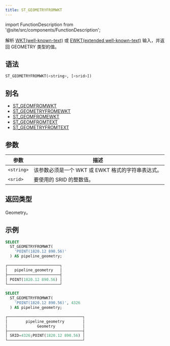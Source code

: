 ```yaml
---
title: ST_GEOMETRYFROMWKT
---
```

import FunctionDescription from '@site/src/components/FunctionDescription';

<FunctionDescription description="引入或更新版本：v1.2.347"/>

解析 [WKT(well-known-text)](https://en.wikipedia.org/wiki/Well-known_text_representation_of_geometry) 或 [EWKT(extended well-known-text)](https://postgis.net/docs/ST_GeomFromEWKT.html) 输入，并返回 GEOMETRY 类型的值。

## 语法

```sql
ST_GEOMETRYFROMWKT(<string>, [<srid>])
```

## 别名

- [ST_GEOMFROMWKT](st-geomfromwkt.md)
- [ST_GEOMETRYFROMEWKT](st-geometryfromewkt.md)
- [ST_GEOMFROMEWKT](st-geomfromewkt.md)
- [ST_GEOMFROMTEXT](st-geomfromtext.md)
- [ST_GEOMETRYFROMTEXT](st-geometryfromtext.md)

## 参数

| 参数        | 描述                                                     |
|-------------|-----------------------------------------------------------------|
| `<string>`  | 该参数必须是一个 WKT 或 EWKT 格式的字符串表达式。 |
| `<srid>`    | 要使用的 SRID 的整数值。                           |

## 返回类型

Geometry。

## 示例

```sql
SELECT
  ST_GEOMETRYFROMWKT(
    'POINT(1820.12 890.56)'
  ) AS pipeline_geometry;

┌───────────────────────┐
│   pipeline_geometry   │
├───────────────────────┤
│ POINT(1820.12 890.56) │
└───────────────────────┘

SELECT
  ST_GEOMETRYFROMWKT(
    'POINT(1820.12 890.56)', 4326
  ) AS pipeline_geometry;

┌─────────────────────────────────┐
│        pipeline_geometry        │
│             Geometry            │
├─────────────────────────────────┤
│ SRID=4326;POINT(1820.12 890.56) │
└─────────────────────────────────┘
```